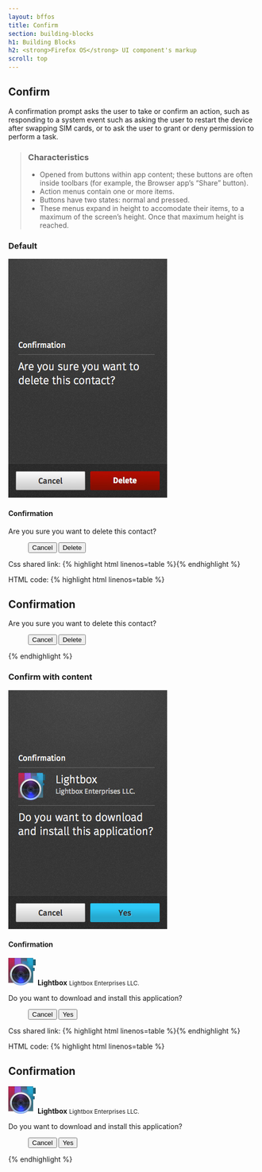 ```yaml
---
layout: bffos
title: Confirm
section: building-blocks
h1: Building Blocks
h2: <strong>Firefox OS</strong> UI component's markup
scroll: top
---
```


## Confirm

A confirmation prompt asks the user to take or confirm an action, such as responding to a system event such as asking the user to restart the device after swapping SIM cards, or to ask the user to grant or deny permission to perform a task.

> ### Characteristics
> * Opened from buttons within app content; these buttons are often inside toolbars (for example, the Browser app’s “Share” button).
> * Action menus contain one or more items.
> * Buttons have two states: normal and pressed.
> * These menus expand in height to accomodate their items, to a maximum of the screen’s height. Once that maximum height is reached.

### Default

<div>
  <section class="example">
    <img src="../images/BB/confirm_1.jpg" alt="Confirm (Image replacing code)"/>
    <article class="full frame">
      <form role="dialog" data-type="confirm">
        <section>
          <h1>Confirmation</h1><!-- this heading is optional -->
          <p>Are you sure you want to delete this contact?</p>
        </section>
        <menu>
          <button>Cancel</button>
          <button class="danger">Delete</button>
        </menu>
      </form>
    </article>
  </section>

  <label>Css shared link:</label>
  {% highlight html linenos=table %}<link rel="stylesheet" type="text/css" href="shared/style/confirm.css">{% endhighlight %}

  <label>HTML code:</label>
  {% highlight html linenos=table %}<form role="dialog" data-type="confirm">
  <section>
    <h1>Confirmation</h1><!-- this heading is optional -->
    <p>Are you sure you want to delete this contact?</p>
  </section>
  <menu>
    <button>Cancel</button>
    <button class="danger">Delete</button>
  </menu>
</form>{% endhighlight %}
</div>

### Confirm with content

<div>
  <section class="example">
    <img src="../images/BB/confirm_2.jpg" alt="Confirm (Image replacing code)"/>
    <article class="full frame">
      <form role="dialog" data-type="confirm">
        <section>
          <h1>Confirmation</h1>
          <p>
            <img src="../images/BB/app_logo.png" alt="Lightbox Icon" width="55" height="55">
            <strong>Lightbox</strong>
            <small>Lightbox Enterprises LLC.</small>
          </p>
          <p>Do you want to download and install this application?</p>
        </section>
        <menu>
          <button>Cancel</button>
          <button class="recommend">Yes</button>
        </menu>
      </form>
    </article>
  </section>

  <label>Css shared link:</label>
  {% highlight html linenos=table %}<link rel="stylesheet" type="text/css" href="shared/style/confirm.css">{% endhighlight %}

  <label>HTML code:</label>
  {% highlight html linenos=table %}<form role="dialog" data-type="confirm">
  <section>
    <h1>Confirmation</h1>
    <p>
      <img src="../images/BB/app_logo.png" alt="Lightbox Icon" width="55" height="55">
      <strong>Lightbox</strong>
      <small>Lightbox Enterprises LLC.</small>
    </p>
    <p>Do you want to download and install this application?</p>
  </section>
  <menu>
    <button>Cancel</button>
    <button class="recommend">Yes</button>
  </menu>
</form>{% endhighlight %}
</div>

